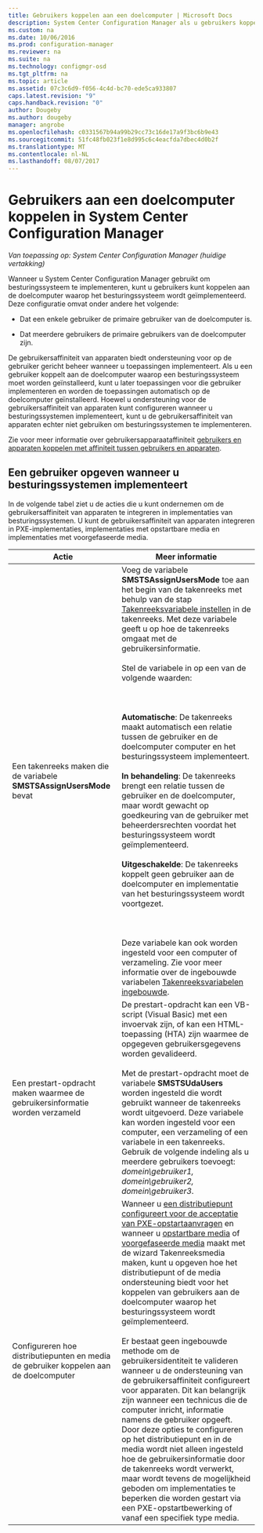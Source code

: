```yaml
---
title: Gebruikers koppelen aan een doelcomputer | Microsoft Docs
description: System Center Configuration Manager als u gebruikers koppelen aan doelcomputers bij het implementeren van besturingssystemen wilt configureren.
ms.custom: na
ms.date: 10/06/2016
ms.prod: configuration-manager
ms.reviewer: na
ms.suite: na
ms.technology: configmgr-osd
ms.tgt_pltfrm: na
ms.topic: article
ms.assetid: 07c3c6d9-f056-4c4d-bc70-ede5ca933807
caps.latest.revision: "9"
caps.handback.revision: "0"
author: Dougeby
ms.author: dougeby
manager: angrobe
ms.openlocfilehash: c0331567b94a99b29cc73c16de17a9f3bc6b9e43
ms.sourcegitcommit: 51fc48fb023f1e8d995c6c4eacfda7dbec4d0b2f
ms.translationtype: MT
ms.contentlocale: nl-NL
ms.lasthandoff: 08/07/2017
---
```

# <a name="associate-users-with-a-destination-computer-in-system-center-configuration-manager"></a>Gebruikers aan een doelcomputer koppelen in System Center Configuration Manager

*Van toepassing op: System Center Configuration Manager (huidige vertakking)*

Wanneer u System Center Configuration Manager gebruikt om besturingssysteem te implementeren, kunt u gebruikers kunt koppelen aan de doelcomputer waarop het besturingssysteem wordt geïmplementeerd. Deze configuratie omvat onder andere het volgende:  

-   Dat een enkele gebruiker de primaire gebruiker van de doelcomputer is.  

-   Dat meerdere gebruikers de primaire gebruikers van de doelcomputer zijn.  

 De gebruikersaffiniteit van apparaten biedt ondersteuning voor op de gebruiker gericht beheer wanneer u toepassingen implementeert. Als u een gebruiker koppelt aan de doelcomputer waarop een besturingssysteem moet worden geïnstalleerd, kunt u later toepassingen voor die gebruiker implementeren en worden de toepassingen automatisch op de doelcomputer geïnstalleerd. Hoewel u ondersteuning voor de gebruikersaffiniteit van apparaten kunt configureren wanneer u besturingssystemen implementeert, kunt u de gebruikersaffiniteit van apparaten echter niet gebruiken om besturingssystemen te implementeren.  

 Zie voor meer informatie over gebruikersapparaataffiniteit [gebruikers en apparaten koppelen met affiniteit tussen gebruikers en apparaten](../../apps/deploy-use/link-users-and-devices-with-user-device-affinity.md).  

## <a name="how-to-specify-a-user-when-you-deploy-operating-systems"></a>Een gebruiker opgeven wanneer u besturingssystemen implementeert  
 In de volgende tabel ziet u de acties die u kunt ondernemen om de gebruikersaffiniteit van apparaten te integreren in implementaties van besturingssystemen. U kunt de gebruikersaffiniteit van apparaten integreren in PXE-implementaties, implementaties met opstartbare media en implementaties met voorgefaseerde media.  

|Actie|Meer informatie|  
|------------|----------------------|  
|Een takenreeks maken die de variabele **SMSTSAssignUsersMode** bevat|Voeg de variabele **SMSTSAssignUsersMode** toe aan het begin van de takenreeks met behulp van de stap [Takenreeksvariabele instellen](../../osd/understand/task-sequence-steps.md#BKMK_SetTaskSequenceVariable) in de takenreeks. Met deze variabele geeft u op hoe de takenreeks omgaat met de gebruikersinformatie.<br /><br /> Stel de variabele in op een van de volgende waarden:<br /><br /> <br /><br /> **Automatische**: De takenreeks maakt automatisch een relatie tussen de gebruiker en de doelcomputer computer en het besturingssysteem implementeert.<br /><br /> **In behandeling**: De takenreeks brengt een relatie tussen de gebruiker en de doelcomputer, maar wordt gewacht op goedkeuring van de gebruiker met beheerdersrechten voordat het besturingssysteem wordt geïmplementeerd.<br /><br /> **Uitgeschakelde**: De takenreeks koppelt geen gebruiker aan de doelcomputer en implementatie van het besturingssysteem wordt voortgezet.<br /><br /> <br /><br /> Deze variabele kan ook worden ingesteld voor een computer of verzameling. Zie voor meer informatie over de ingebouwde variabelen [Takenreeksvariabelen ingebouwde](../../osd/understand/task-sequence-built-in-variables.md).|  
|Een prestart-opdracht maken waarmee de gebruikersinformatie worden verzameld|De prestart-opdracht kan een VB-script (Visual Basic) met een invoervak zijn, of kan een HTML-toepassing (HTA) zijn waarmee de opgegeven gebruikersgegevens worden gevalideerd.<br /><br /> Met de prestart-opdracht moet de variabele **SMSTSUdaUsers** worden ingesteld die wordt gebruikt wanneer de takenreeks wordt uitgevoerd. Deze variabele kan worden ingesteld voor een computer, een verzameling of een variabele in een takenreeks. Gebruik de volgende indeling als u meerdere gebruikers toevoegt: *domein\gebruiker1, domein\gebruiker2, domein\gebruiker3*.|  
|Configureren hoe distributiepunten en media de gebruiker koppelen aan de doelcomputer|Wanneer u [een distributiepunt configureert voor de acceptatie van PXE-opstartaanvragen](https://technet.microsoft.com/library/mt627944\(TechNet.10\).aspx#BKMK_PXEDistributionPoint) en wanneer u [opstartbare media](http://technet.microsoft.com/library/mt627921\(TechNet.10\).aspx) of [voorgefaseerde media](https://technet.microsoft.com/library/mt627922\(TechNet.10\).aspx) maakt met de wizard Takenreeksmedia maken, kunt u opgeven hoe het distributiepunt of de media ondersteuning biedt voor het koppelen van gebruikers aan de doelcomputer waarop het besturingssysteem wordt geïmplementeerd.<br /><br /> Er bestaat geen ingebouwde methode om de gebruikersidentiteit te valideren wanneer u de ondersteuning van de gebruikersaffiniteit configureert voor apparaten. Dit kan belangrijk zijn wanneer een technicus die de computer inricht, informatie namens de gebruiker opgeeft. Door deze opties te configureren op het distributiepunt en in de media wordt niet alleen ingesteld hoe de gebruikersinformatie door de takenreeks wordt verwerkt, maar wordt tevens de mogelijkheid geboden om implementaties te beperken die worden gestart via een PXE-opstartbewerking of vanaf een specifiek type media.|  
